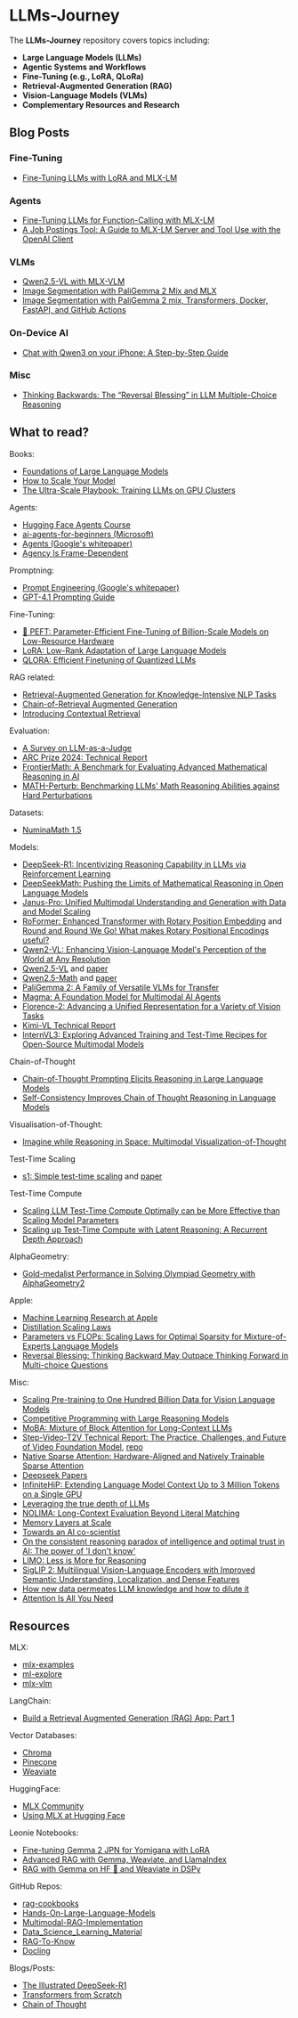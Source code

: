 # LLMs-Journey

The **LLMs-Journey** repository covers topics including:

- **Large Language Models (LLMs)**
- **Agentic Systems and Workflows**
- **Fine-Tuning (e.g., LoRA, QLoRa)**
- **Retrieval-Augmented Generation (RAG)**
- **Vision-Language Models (VLMs)**
- **Complementary Resources and Research**

## Blog Posts

### Fine-Tuning

- [Fine-Tuning LLMs with LoRA and MLX-LM](https://medium.com/@levchevajoana/fine-tuning-llms-with-lora-and-mlx-lm-c0b143642deb)


### Agents

- [Fine-Tuning LLMs for Function-Calling with MLX-LM](https://medium.com/@levchevajoana/fine-tuning-a-model-for-function-calling-with-mlx-lm-d00d587e2559)
- [A Job Postings Tool: A Guide to MLX-LM Server and Tool Use with the OpenAI Client](https://medium.com/@levchevajoana/a-job-postings-tool-a-guide-to-mlx-lm-server-and-tool-use-with-the-openai-client-edb9a5d75b4c)

### VLMs

- [Qwen2.5-VL with MLX-VLM](https://medium.com/@levchevajoana/qwen2-5-vl-with-mlx-vlm-c4329b40ab87)
- [Image Segmentation with PaliGemma 2 Mix and MLX](https://medium.com/@levchevajoana/image-segmentation-with-paligemma-2-mix-and-mlx-7e69e077968b)
- [Image Segmentation with PaliGemma 2 mix, Transformers, Docker, FastAPI, and GitHub Actions](https://medium.com/@levchevajoana/image-segmentation-with-paligemma-2-mix-transformers-docker-fastapi-and-github-actions-ff6d00253832)

### On-Device AI

- [Chat with Qwen3 on your iPhone: A Step-by-Step Guide](https://medium.com/@levchevajoana/chat-with-qwen3-on-your-iphone-a-step-by-step-guide-515bb957cd02)

### Misc

- [Thinking Backwards: The “Reversal Blessing” in LLM Multiple-Choice Reasoning](https://medium.com/@levchevajoana/thinking-backwards-the-reversal-blessing-in-llm-multiple-choice-reasoning-fa71916b51e5)

## What to read?

Books:
- [Foundations of Large Language Models](https://arxiv.org/pdf/2501.09223)
- [How to Scale Your Model](https://jax-ml.github.io/scaling-book/index)
- [The Ultra-Scale Playbook: Training LLMs on GPU Clusters](https://huggingface.co/spaces/nanotron/ultrascale-playbook)

Agents:
- [Hugging Face Agents Course](https://huggingface.co/agents-course)
- [ai-agents-for-beginners (Microsoft)](https://github.com/microsoft/ai-agents-for-beginners)
- [Agents (Google's whitepaper)](https://www.kaggle.com/whitepaper-agents)
- [Agency Is Frame-Dependent](https://arxiv.org/abs/2502.04403)

Promptning:
- [Prompt Engineering (Google's whitepaper)](https://www.kaggle.com/whitepaper-prompt-engineering)
- [GPT-4.1 Prompting Guide](https://cookbook.openai.com/examples/gpt4-1_prompting_guide)

Fine-Tuning:
- [🤗 PEFT: Parameter-Efficient Fine-Tuning of Billion-Scale Models on Low-Resource Hardware](https://huggingface.co/blog/peft)
- [LoRA: Low-Rank Adaptation of Large Language Models](https://arxiv.org/pdf/2106.09685)
- [QLORA: Efficient Finetuning of Quantized LLMs](https://arxiv.org/pdf/2305.14314)

RAG related:
- [Retrieval-Augmented Generation for Knowledge-Intensive NLP Tasks](https://arxiv.org/abs/2005.11401)
- [Chain-of-Retrieval Augmented Generation](https://arxiv.org/pdf/2501.14342)
- [Introducing Contextual Retrieval](https://www.anthropic.com/news/contextual-retrieval)

Evaluation:
- [A Survey on LLM-as-a-Judge](https://arxiv.org/pdf/2411.15594)
- [ARC Prize 2024: Technical Report](https://arxiv.org/pdf/2412.04604)
- [FrontierMath: A Benchmark for Evaluating Advanced Mathematical Reasoning in AI](https://arxiv.org/pdf/2411.04872)
- [MATH-Perturb: Benchmarking LLMs' Math Reasoning Abilities against Hard Perturbations](https://arxiv.org/abs/2502.06453v1)

Datasets:
- [NuminaMath 1.5](https://huggingface.co/datasets/AI-MO/NuminaMath-1.5)

Models:
- [DeepSeek-R1: Incentivizing Reasoning Capability in LLMs via Reinforcement Learning](https://arxiv.org/pdf/2501.12948)
- [DeepSeekMath: Pushing the Limits of Mathematical Reasoning in Open Language Models](https://arxiv.org/pdf/2402.03300)
- [Janus-Pro: Unified Multimodal Understanding and Generation with Data and Model Scaling](https://github.com/deepseek-ai/Janus/blob/main/janus_pro_tech_report.pdf)
- [RoFormer: Enhanced Transformer with Rotary Position Embedding](https://arxiv.org/pdf/2104.09864) and [Round and Round We Go! What makes Rotary Positional Encodings useful?](https://arxiv.org/pdf/2410.06205)
- [Qwen2-VL: Enhancing Vision-Language Model's Perception of the World at Any Resolution](https://arxiv.org/abs/2409.12191)
- [Qwen2.5-VL](https://github.com/QwenLM/Qwen2.5-VL?tab=readme-ov-file) and [paper](https://arxiv.org/abs/2502.13923)
- [Qwen2.5-Math](https://github.com/QwenLM/Qwen2.5-Math?tab=readme-ov-file) and [paper](https://arxiv.org/abs/2409.12122)
- [PaliGemma 2: A Family of Versatile VLMs for Transfer](https://arxiv.org/abs/2412.03555v1)
- [Magma: A Foundation Model for Multimodal AI Agents](https://arxiv.org/abs/2502.13130)
- [Florence-2: Advancing a Unified Representation for a Variety of Vision Tasks](https://arxiv.org/abs/2311.06242)
- [Kimi-VL Technical Report](https://arxiv.org/abs/2504.07491)
- [InternVL3: Exploring Advanced Training and Test-Time Recipes for Open-Source Multimodal Models](https://arxiv.org/abs/2504.10479)

Chain-of-Thought
- [Chain-of-Thought Prompting Elicits Reasoning in Large Language Models](https://arxiv.org/abs/2201.11903)
- [Self-Consistency Improves Chain of Thought Reasoning in Language Models](https://arxiv.org/abs/2203.11171)

Visualisation-of-Thought:
- [Imagine while Reasoning in Space: Multimodal Visualization-of-Thought](https://arxiv.org/pdf/2501.07542)

Test-Time Scaling
- [s1: Simple test-time scaling](https://github.com/simplescaling/s1) and [paper](https://arxiv.org/abs/2501.19393)

Test-Time Compute
- [Scaling LLM Test-Time Compute Optimally can be More Effective than Scaling Model Parameters](https://arxiv.org/abs/2408.03314)
- [Scaling up Test-Time Compute with Latent Reasoning: A Recurrent Depth Approach](https://arxiv.org/abs/2502.05171)

AlphaGeometry:
- [Gold-medalist Performance in Solving Olympiad Geometry with AlphaGeometry2](https://arxiv.org/abs/2502.03544)

Apple:
- [Machine Learning Research at Apple](https://machinelearning.apple.com)
- [Distillation Scaling Laws](https://arxiv.org/abs/2502.08606)
- [Parameters vs FLOPs: Scaling Laws for Optimal Sparsity for Mixture-of-Experts Language Models](https://arxiv.org/abs/2501.12370)
- [Reversal Blessing: Thinking Backward May Outpace Thinking Forward in Multi-choice Questions](https://arxiv.org/abs/2502.18435v2)

Misc:
- [Scaling Pre-training to One Hundred Billion Data for Vision Language Models](https://arxiv.org/abs/2502.07617)
- [Competitive Programming with Large Reasoning Models](https://arxiv.org/abs/2502.06807)
- [MoBA: Mixture of Block Attention for Long-Context LLMs](https://arxiv.org/abs/2502.13189)
- [Step-Video-T2V Technical Report: The Practice, Challenges, and Future of Video Foundation Model](https://arxiv.org/abs/2502.10248), [repo](https://github.com/stepfun-ai/Step-Video-T2V)
- [Native Sparse Attention: Hardware-Aligned and Natively Trainable Sparse Attention](https://arxiv.org/abs/2502.11089)
- [Deepseek Papers](https://huggingface.co/collections/Presidentlin/deepseek-papers-674c536aa6acddd9bc98c2ac)
- [InfiniteHiP: Extending Language Model Context Up to 3 Million Tokens on a Single GPU](https://arxiv.org/abs/2502.08910)
- [Leveraging the true depth of LLMs](https://arxiv.org/abs/2502.02790)
- [NOLIMA: Long-Context Evaluation Beyond Literal Matching](https://arxiv.org/pdf/2502.05167)
- [Memory Layers at Scale](https://arxiv.org/abs/2412.09764)
- [Towards an AI co-scientist](https://arxiv.org/abs/2502.18864)
- [On the consistent reasoning paradox of intelligence and optimal trust in AI: The power of 'I don't know'](https://arxiv.org/abs/2408.02357)
- [LIMO: Less is More for Reasoning](https://arxiv.org/abs/2502.03387)
- [SigLIP 2: Multilingual Vision-Language Encoders with Improved Semantic Understanding, Localization, and Dense Features](https://arxiv.org/abs/2502.14786)
- [How new data permeates LLM knowledge and how to dilute it](https://arxiv.org/abs/2504.09522)
- [Attention Is All You Need](https://arxiv.org/abs/1706.03762)

## Resources

MLX:
- [mlx-examples](https://github.com/ml-explore/mlx-examples/tree/main)
- [ml-explore](https://github.com/ml-explore)
- [mlx-vlm](https://github.com/Blaizzy/mlx-vlm)

LangChain:
- [Build a Retrieval Augmented Generation (RAG) App: Part 1](https://python.langchain.com/docs/tutorials/rag/)

Vector Databases:
- [Chroma](https://www.trychroma.com/home)
- [Pinecone](https://www.pinecone.io)
- [Weaviate](https://weaviate.io)

HuggingFace:
- [MLX Community](https://huggingface.co/mlx-community)
- [Using MLX at Hugging Face](https://huggingface.co/docs/hub/en/mlx)

Leonie Notebooks:
- [Fine-tuning Gemma 2 JPN for Yomigana with LoRA](https://www.kaggle.com/code/iamleonie/fine-tuning-gemma-2-jpn-for-yomigana-with-lora)
- [Advanced RAG with Gemma, Weaviate, and LlamaIndex](https://www.kaggle.com/code/iamleonie/advanced-rag-with-gemma-weaviate-and-llamaindex)
- [RAG with Gemma on HF 🤗 and Weaviate in DSPy](https://www.kaggle.com/code/iamleonie/rag-with-gemma-on-hf-and-weaviate-in-dspy)

GitHub Repos:
- [rag-cookbooks](https://github.com/athina-ai/rag-cookbooks)
- [Hands-On-Large-Language-Models](https://github.com/HandsOnLLM/Hands-On-Large-Language-Models)
- [Multimodal-RAG-Implementation](https://github.com/CornelliusYW/Multimodal-RAG-Implementation)
- [Data_Science_Learning_Material](https://github.com/CornelliusYW/Data_Science_Learning_Material)
- [RAG-To-Know](https://github.com/CornelliusYW/RAG-To-Know)
- [Docling](https://github.com/DS4SD/docling?tab=readme-ov-file)

Blogs/Posts:
- [The Illustrated DeepSeek-R1](https://newsletter.languagemodels.co/p/the-illustrated-deepseek-r1)
- [Transformers from Scratch](https://www.brandonrohrer.com/transformers)
- [Chain of Thought](https://www.k-a.in/cot.html)
